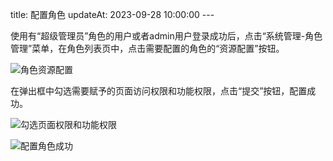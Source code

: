 title: 配置角色 updateAt: 2023-09-28 10:00:00 ---

使用有“超级管理员”角色的用户或者admin用户登录成功后，点击“系统管理-角色管理”菜单，在角色列表页中，点击需要配置的角色的“资源配置”按钮。

![角色资源配置](../../images/角色资源配置.png)

在弹出框中勾选需要赋予的页面访问权限和功能权限，点击“提交”按钮，配置成功。

![勾选页面权限和功能权限](../../images/勾选页面权限和功能权限.png)

![配置角色成功](../../images/配置角色成功.png)

